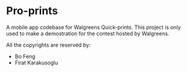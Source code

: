 Pro-prints
==========

A mobile app codebase for Walgreens Quick-prints. This project is only used to make a demostration for the contest
hosted by Walgreens.

All the copyrights are reserved by:

* Bo Feng
* Firat Karakusoglu